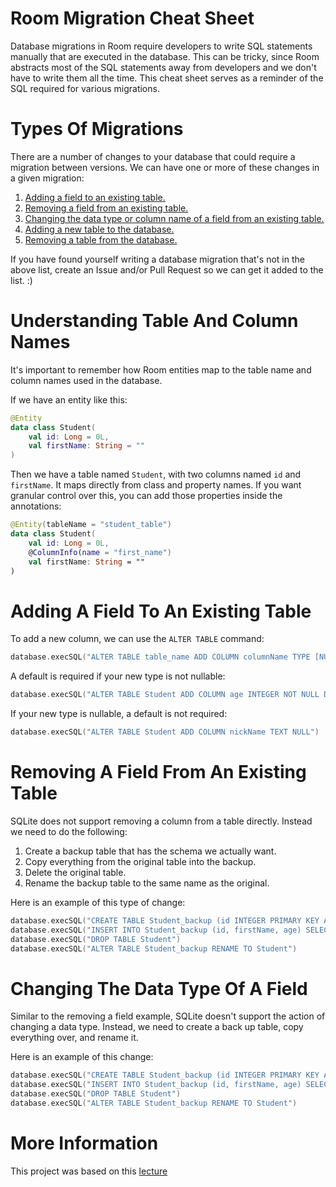 # Room Migration Cheat Sheet

Database migrations in Room require developers to write SQL statements manually that are executed in the database. This can be tricky, since Room abstracts most of the SQL statements away from developers and we don't have to write them all the time. This cheat sheet serves as a reminder of the SQL required for various migrations.

# Types Of Migrations

There are a number of changes to your database that could require a migration between versions. We can have one or more of these changes in a given migration:

1. [Adding a field to an existing table.](#Adding-A-Field-To-An-Existing-Table)
2. [Removing a field from an existing table.](#Removing-A-Field-From-An-Existing-Table)
3. [Changing the data type or column name of a field from an existing table.](#Changing-The-Data-Type-Of-A-Field)
4. [Adding a new table to the database.](#Adding-A-New-Entity)
5. [Removing a table from the database.](#Removing-An-Entity)

If you have found yourself writing a database migration that's not in the above list, create an Issue and/or Pull Request so we can get it added to the list. :)

# Understanding Table And Column Names

It's important to remember how Room entities map to the table name and column names used in the database.

If we have an entity like this:

```kotlin
@Entity
data class Student(
    val id: Long = 0L,
    val firstName: String = ""
)
```

Then we have a table named `Student`, with two columns named `id` and `firstName`. It maps directly from class and property names. If you want granular control over this, you can add those properties inside the annotations:

```kotlin
@Entity(tableName = "student_table")
data class Student(
    val id: Long = 0L,
    @ColumnInfo(name = "first_name")
    val firstName: String = ""
)
```

# Adding A Field To An Existing Table

To add a new column, we can use the `ALTER TABLE` command:

```kotlin
database.execSQL("ALTER TABLE table_name ADD COLUMN columnName TYPE [NULL|NOT NULL] [DEFAULT default]")
```

A default is required if your new type is not nullable:

```kotlin
database.execSQL("ALTER TABLE Student ADD COLUMN age INTEGER NOT NULL DEFAULT 0")
```

If your new type is nullable, a default is not required:

```kotlin
database.execSQL("ALTER TABLE Student ADD COLUMN nickName TEXT NULL")
```

# Removing A Field From An Existing Table

SQLite does not support removing a column from a table directly. Instead we need to do the following:

1. Create a backup table that has the schema we actually want.
2. Copy everything from the original table into the backup.
3. Delete the original table.
4. Rename the backup table to the same name as the original.

Here is an example of this type of change:

```kotlin
database.execSQL("CREATE TABLE Student_backup (id INTEGER PRIMARY KEY AUTOINCREMENT NOT NULL, firstName TEXT NOT NULL, age INTEGER NOT NULL)")
database.execSQL("INSERT INTO Student_backup (id, firstName, age) SELECT id, firstName, age FROM Student")
database.execSQL("DROP TABLE Student")
database.execSQL("ALTER TABLE Student_backup RENAME TO Student")
```

# Changing The Data Type Of A Field

Similar to the removing a field example, SQLite doesn't support the action of changing a data type. Instead, we need to create a back up table, copy everything over, and rename it.

Here is an example of this change:

```kotlin
database.execSQL("CREATE TABLE Student_backup (id INTEGER PRIMARY KEY AUTOINCREMENT NOT NULL, firstName TEXT NOT NULL, age REAL NOT NULL)")
database.execSQL("INSERT INTO Student_backup (id, firstName, age) SELECT id, firstName, age FROM Student")
database.execSQL("DROP TABLE Student")
database.execSQL("ALTER TABLE Student_backup RENAME TO Student")
```

# More Information
This project was based on this [lecture](https://androidessence.com/mastering-room-database-migrations)
